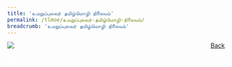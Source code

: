 ```yaml
---
title: 'உமறுப்புலவர் தமிழ்மொழி நிலையம்'
permalink: /tlmoe/உமறுப்புலவர்-தமிழ்மொழி-நிலையம்/
breadcrumb: 'உமறுப்புலவர் தமிழ்மொழி நிலையம்'
---
```

<!-- Global site tag (gtag.js) - Google Ads: 726049306 -->
<script async src="https://www.googletagmanager.com/gtag/js?id=AW-726049306"></script>
<script>
  window.dataLayer = window.dataLayer || [];
  function gtag(){dataLayer.push(arguments);}
  gtag('js', new Date());

  gtag('config', 'AW-726049306');
</script>
<a href="/gallery/தமிழ்மொழிக்-காட்சிக்கூடம்-e/community-partners2/" style="float:right;">Back</a>
 <img src="/images/UPTLC-TL.jpg"> <br/>


<div class="btntop"><a href="#top" style="text-decoration:none;"><span style="color:white"><b>Top</b></span></a></div>
